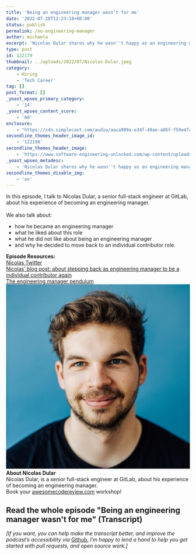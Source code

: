 ```yaml
---
title: 'Being an engineering manager wasn’t for me'
date: '2022-07-28T12:23:18+00:00'
status: publish
permalink: /no-engineering-manager
author: michaela
excerpt: 'Nicolas Dular shares why he wasn''t happy as an engineering manager, even though he always dreamt of becoming one.'
type: post
id: 122179
thumbnail: ../uploads/2022/07/Nicolas-Dular.jpeg
category:
    - Hiring
    - 'Tech Career'
tag: []
post_format: []
_yoast_wpseo_primary_category:
    - '14'
_yoast_wpseo_content_score:
    - '60'
enclosure:
    - "https://cdn.simplecast.com/audio/aaca909a-e34f-49ae-a86f-f59e4fa807f0/episodes/1386fdd3-fc37-47f1-a93a-b6ba8194bb0f/audio/ce6ae4c5-8b78-4d77-96e6-e106d43e2346/default_tc.mp3\n37849777\naudio/mpeg\na:2:{s:8:\"duration\";s:8:\"00:39:26\";s:8:\"explicit\";s:1:\"0\";}"
secondline_themes_header_image_id:
    - '122198'
secondline_themes_header_image:
    - 'https://www.software-engineering-unlocked.com/wp-content/uploads/2022/07/Nicolas-Dular-Engineering-Manager.jpg'
_yoast_wpseo_metadesc:
    - 'Nicolas Dular shares why he wasn''t happy as an engineering manager, even though he always dreamt of becoming one.'
secondline_themes_disable_img:
    - 'on'
---
```


<div class="episode-about">
In this episode, I talk to Nicolas Dular, a senior full-stack engineer at GitLab, about his experience of becoming an engineering manager.
<br/> <br/>We also talk about:
<ul>
<li> how he became an engineering manager</li>
<li> what he liked about this role</li>
<li> what he did not like about being an engineering manager</li>
<li> and why he decided to move back to an individual contributor role.</li>
</ul>
</div>
<div class=" episode-links">
<b>Episode Resources:</b><br/>
<a href="https://twitter.com/nicolasdular">Nicolas Twitter</a><br/>
<a href="https://www.nicolasdular.com/blog/2022/03/01/to-engineering-management-and-back/">Nicolas’ blog post: about stepping back as engineering manager to be a individual contributor again</a><br/>
<a href="https://charity.wtf/2017/05/11/the-engineer-manager-pendulum/">The engineering manager pendulum</a><br/>
</div>

<div class="row pt-2 align-items-center">
<div class="col-4 guest-picture">
<img src="../uploads/2022/07/Nicolas-Dular.jpeg" alt="Picture of Nicolas Dular"/>
</div>
<div class="col-8 guest-about">
<b>About Nicolas Dular</b><br/>
Nicolas Dular, is a senior full-stack engineer at GitLab, about his experience of becoming an engineering manager.
</div>
</div>

<div class="sponsorship">
Book your <a href="https://www.michaelagreiler.com/workshops">awesomecodereview.com</a> workshop!
</div> 

## Read the whole episode "Being an engineering manager wasn't for me" (Transcript)

_\[If you want, you can help make the transcript better, and improve the podcast’s accessibility via_ [Github](https://github.com/mgreiler/se-unlocked/tree/master/Transcripts)_[.](https://github.com/mgreiler/se-unlocked/tree/master/Transcripts) I’m happy to lend a hand to help you get started with pull requests, and open source work.\]_
